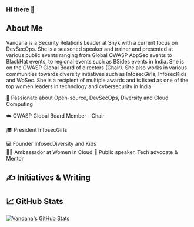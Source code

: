 ### Hi there 👋 

## About Me 
Vandana is a Security Relations Leader at Snyk with a current focus on DevSecOps. She is a seasoned speaker and trainer and presented at various public events ranging from Global OWASP AppSec events to BlackHat events, to regional events such as BSides events in India. She is on the OWASP Global Board of directors (Chair). She also works in various communities towards diversity initiatives such as InfosecGirls, InfosecKids and WoSec. She is a recipient of multiple awards and is listed as one of the top women leaders in technology and cybersecurity in India.


💖 Passionate about Open-source, DevSecOps, Diversity and Cloud Computing  

☁️  OWASP Global Board Member - Chair 

🎓 President InfosecGirls

💻 Founder InfosecDiversity and Kids  
👩‍🎤 Ambassador at Women In Cloud
🎤 Public speaker, Tech advocate & Mentor  

## &#x270d; Initiatives & Writing




## &#x1f4c8; GitHub Stats
<a href="https://github.com/verma/verma">
  <img align="center" src="[([https://github-readme-stats.vercel.app/api?username=vermava&count_private=true&show_icons=true&theme=chartreuse-dark
)" alt="Vandana's GitHub Stats"]
</a>
